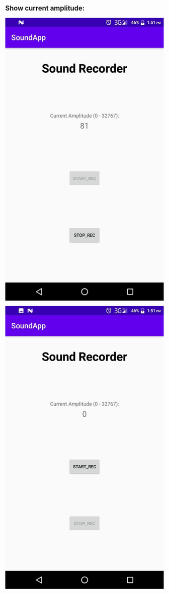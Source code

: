 ## Show current amplitude:


![](https://github.com/bayramcicek/mini-programs/blob/master/SoundApp/photo_2020-09-10_14-00-18.jpg)

![](https://github.com/bayramcicek/mini-programs/blob/master/SoundApp/photo_2020-09-10_14-00-23.jpg)
